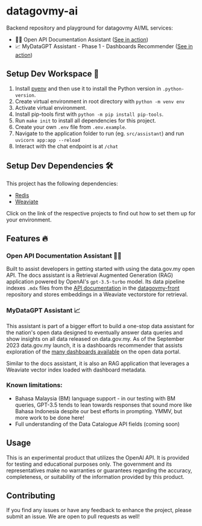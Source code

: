 # datagovmy-ai

Backend repository and playground for datagovmy AI/ML services:
- 👨‍💻 Open API Documentation Assistant ([See in action](https://developer.data.gov.my/))
- 📈 MyDataGPT Assistant - Phase 1 - Dashboards Recommender ([See in action](https://data.gov.my/dashboard))

## Setup Dev Workspace 🚀

1. Install [pyenv](https://github.com/pyenv/pyenv#automatic-installer) and then use it to install the Python version in `.python-version`.
2. Create virtual environment in root directory with `python -m venv env`
3. Activate virtual environment.
4. Install pip-tools first with `python -m pip install pip-tools`.
5. Run `make init` to install all dependencies for this project.
6. Create your own `.env` file from `.env.example`.
7. Navigate to the application folder to run (eg. `src/assistant`) and run `uvicorn app:app --reload`
8. Interact with the chat endpoint is at `/chat`

## Setup Dev Dependencies 🛠️

This project has the following dependencies:
- [Redis](https://redis.io/docs/getting-started/installation/)
- [Weaviate](https://weaviate.io/developers/weaviate/installation)

Click on the link of the respective projects to find out how to set them up for your environment.

## Features 🔥

### Open API Documentation Assistant 👨‍💻

Built to assist developers in getting started with using the data.gov.my open API. The docs assistant is a Retrieval Augmented Generation (RAG) application powered by OpenAI's `gpt-3.5-turbo` model. Its data pipeline indexes `.mdx` files from the [API documentation](https://developer.data.gov.my/) in the [datagovmy-front](https://github.com/data-gov-my/datagovmy-front) repository and stores embeddings in a Weaviate vectorstore for retrieval.

### MyDataGPT Assistant 📈

This assistant is part of a bigger effort to build a one-stop data assistant for the nation's open data designed to eventually answer data queries and show insights on all data released on data.gov.my. As of the September 2023 data.gov.my launch, it is a dashboards recommender that assists exploration of the [many dashboards available](https://data.gov.my/dashboard) on the open data portal.

Similar to the docs assistant, it is also an RAG application that leverages a Weaviate vector index loaded with dashboard metadata.

### Known limitations:
- Bahasa Malaysia (BM) language support - in our testing with BM queries, GPT-3.5 tends to lean towards responses that sound more like Bahasa Indonesia despite our best efforts in prompting. YMMV, but more work to be done here!
- Full understanding of the Data Catalogue API fields (coming soon)

## Usage

This is an experimental product that utilizes the OpenAI API. It is provided for testing and educational purposes only. The government and its representatives make no warranties or guarantees regarding the accuracy, completeness, or suitability of the information provided by this product.

## Contributing

If you find any issues or have any feedback to enhance the project, please submit an issue. We are open to pull requests as well!
